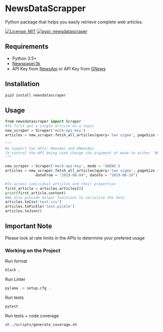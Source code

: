 # NewsDataScrapper

Python package that helps you easily retrieve complete web articles.

[![License: MIT](https://img.shields.io/github/license/erikqu/NewsDataScraper)](https://opensource.org/licenses/MIT)
[![pypi: newsdatascraper](https://img.shields.io/pypi/pyversions/newsdatascraper)](https://pypi.org/project/newsdatascraper/)

## Requirements
- Python 3.5+
- [Newspaper3k](https://newspaper.readthedocs.io/en/latest/)
- API Key from [NewsApi](https://newsapi.org) or API Key from [GNews](https://gnews.io)

## Installation
```bash
pip3 install newsdatascraper
```

## Usage
```python
from newsdatascraper import Scraper
#To first get a single article on a topic
new_scraper = Scraper('mock-api-key')
articles = new_scraper.fetch_all_articles(query='two sigma', pageSize = 10)

"""
We support two APIs: NewsApi and GNewsApi
To control the API being used change the argument of mode to either 'NEWSPAPER' or 'GNEWS'
"""

new_scraper = Scraper('mock-api-key', mode = 'GNEWS')
articles = new_scraper.fetch_all_articles(query='two sigma', pageSize = 10, 
              dateFrom = "2019-08-04", dateTo = "2019-08-10")

#To access individual articles and their properties
first_article = articles.articles[0]
print(first_article.content)
#We also provide helper functions to serialize the data
articles.toCsv('test.csv')
articles.toPickle('test.pickle')
articles.toJson()
```

## Important Note

Please look at rate limits in the APIs to determine your prefered usage

### Working on the Project
Run format
```bash
black .
```
Run Linter
```bash
pylama -o setup.cfg .
```
Run tests
```bash
pytest
```
Run tests + code coverage
```bash
sh ./scripts/generate_coverage.sh
```
